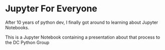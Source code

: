 # Jupyter For Everyone

After 10 years of python dev, I finally got around to learning about Jupyter Notebooks.

This is a Jupyter Notebook containing a presentation about that process to the DC Python Group
